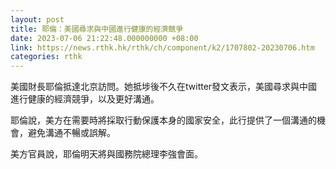 ```yaml
---
layout: post
title: 耶倫：美國尋求與中國進行健康的經濟競爭
date: 2023-07-06 21:22:48.000000000 +08:00
link: https://news.rthk.hk/rthk/ch/component/k2/1707802-20230706.htm
categories: rthk
---
```


美國財長耶倫抵達北京訪問。她抵埗後不久在twitter發文表示，美國尋求與中國進行健康的經濟競爭，以及更好溝通。

耶倫說，美方在需要時將採取行動保護本身的國家安全，此行提供了一個溝通的機會，避免溝通不暢或誤解。

美方官員說，耶倫明天將與國務院總理李強會面。
